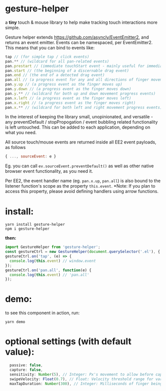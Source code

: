 # gesture-helper
a **tiny** touch & mouse library to help make tracking touch interactions more simple.

Gesture helper extends https://github.com/asyncly/EventEmitter2, and returns an event emitter.
Events can be namespaced, per EventEmitter2. This means that you can bind to events like:
```javascript
tap // (for simple tap / click events)
pan.** // (wildcard for all pan-related events)
pan.prestart // (immediate touchStart event - mainly useful for immediately blocking browser behaviour)
pan.start // (the beginning of a discernable drag event)
pan.end // (the end of a detected drag event)
pan.all // (a progress event for any and all directions of finger movement)
pan.y.up // (a progress event as the finger moves up)
pan.y.down // (a progress event as the finger moves down)
pan.y.** // (wildcard for both up and down movement progress events)
pan.x.left // (a progress event as the finger moves left)
pan.x.right // (a progress event as the finger moves right)
pan.x.** // (wildcard for both left and right movement progress events)
```

In the interest of keeping the library small, unopinionated, and versatile - any preventDefault / stopPropogation / event bubbling related functionality is left untouched. This can be added to each application, depending on what you need.

All source touch/mouse events are returned inside all EE2 event payloads, as follows
```javascript
{ ..., sourceEvent: e }
```
Eg. you can call ```ev.sourceEvent.preventDefault()``` as well as other native browser event functionality, as you need it.

Per EE2, the event handler name (eg. ```pan.x.up```, ```pan.all```) is also bound to the listener function's scope as the property ```this.event```.
*Note: If you plan to access this property, please avoid defining handlers using arrow functions.

# install:
```
yarn install gesture-helper
npm i gesture-helper
```

**then:**
```javascript
import GestureHelper from 'gesture-helper';
const gestureCtrl = new GestureHelper(document.querySelector('.el'), { ...options });
gestureCtrl.on('tap', (e) => {
  console.log(this.event) // window.event
});
gestureCtrl.on('pan.all', function(e) {
  console.log(this.event) // 'pan.all'
});
```

# demo:
to see this component in action, run:
```
yarn demo
```


# optional settings (with default value):
```javascript
  passive: false,
  capture: false,
  sensitivity: Number(5), // Integer: Px's movement to allow before capturing pan event
  swipeVelocity: Float(0.7), // Float: Velocity threshold range for varied swipe detection
  maxTapDuration: Number(300), // Integer: Milliseconds of finger being on the screen before a tap event is ignored
```

